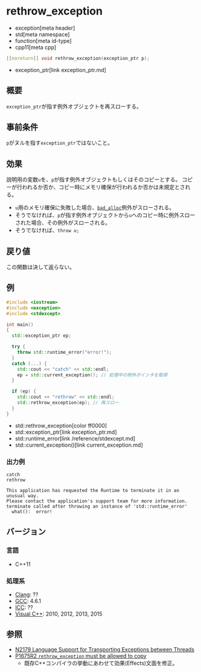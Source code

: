 # rethrow_exception
* exception[meta header]
* std[meta namespace]
* function[meta id-type]
* cpp11[meta cpp]

```cpp
[[noreturn]] void rethrow_exception(exception_ptr p);
```
* exception_ptr[link exception_ptr.md]

## 概要
`exception_ptr`が指す例外オブジェクトを再スローする。


## 事前条件
`p`がヌルを指す`exception_ptr`ではないこと。


## 効果
説明用の変数`u`を、`p`が指す例外オブジェクトもしくはそのコピーとする。
コピーが行われるか否か、コピー時にメモリ確保が行われるか否かは未規定とされる。

- `u`用のメモリ確保に失敗した場合、[`bad_alloc`](/reference/new/bad_alloc.md)例外がスローされる。
- そうでなければ、`p`が指す例外オブジェクトから`u`へのコピー時に例外スローされた場合、その例外がスローされる。
- そうでなければ、`throw u;`


## 戻り値
この関数は決して返らない。


## 例
```cpp example
#include <iostream>
#include <exception>
#include <stdexcept>

int main()
{
  std::exception_ptr ep;

  try {
    throw std::runtime_error("error!");
  }
  catch (...) {
    std::cout << "catch" << std::endl;
    ep = std::current_exception(); // 処理中の例外ポインタを取得
  }

  if (ep) {
    std::cout << "rethrow" << std::endl;
    std::rethrow_exception(ep); // 再スロー
  }
}
```
* std::rethrow_exception[color ff0000]
* std::exception_ptr[link exception_ptr.md]
* std::runtime_error[link /reference/stdexcept.md]
* std::current_exception()[link current_exception.md]

### 出力例
```
catch
rethrow

This application has requested the Runtime to terminate it in an unusual way.
Please contact the application's support team for more information.
terminate called after throwing an instance of 'std::runtime_error'
  what():  error!
```

## バージョン
### 言語
- C++11

### 処理系
- [Clang](/implementation.md#clang): ??
- [GCC](/implementation.md#gcc): 4.6.1
- [ICC](/implementation.md#icc): ??
- [Visual C++](/implementation.md#visual_cpp): 2010, 2012, 2013, 2015


## 参照
- [N2179 Language Support for Transporting Exceptions between Threads](http://www.open-std.org/jtc1/sc22/wg21/docs/papers/2007/n2179.html)
- [P1675R2 `rethrow_exception` must be allowed to copy](https://www.open-std.org/jtc1/sc22/wg21/docs/papers/2021/p1675r2.pdf)
    - 既存C++コンパイラの挙動にあわせて効果(Effects)文面を修正。
